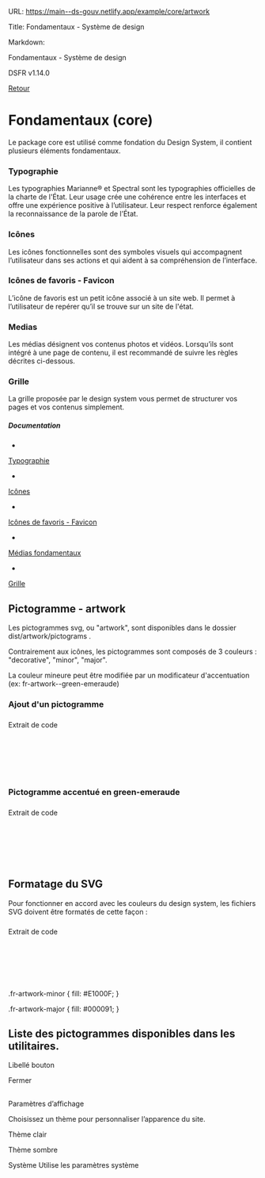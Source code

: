URL:
https://main--ds-gouv.netlify.app/example/core/artwork

Title:
Fondamentaux - Système de design

Markdown:


Fondamentaux - Système de design


DSFR v1.14.0


[Retour](../)


# Fondamentaux (core)


Le package core est utilisé comme fondation du Design System, il contient plusieurs éléments fondamentaux.


### Typographie


Les typographies Marianne® et Spectral sont les typographies officielles de la charte de l'État. Leur usage crée une cohérence entre les interfaces et offre une expérience positive à l’utilisateur. Leur respect renforce également la reconnaissance de la parole de l’État.


### Icônes


Les icônes fonctionnelles sont des symboles visuels qui accompagnent l’utilisateur dans ses actions et qui aident à sa compréhension de l’interface.


### Icônes de favoris - Favicon


L’icône de favoris est un petit icône associé à un site web. Il permet à l’utilisateur de repérer qu’il se trouve sur un site de l'état.


### Medias


Les médias désignent vos contenus photos et vidéos. Lorsqu’ils sont intégré à une page de contenu, il est recommandé de suivre les règles décrites ci-dessous.


### Grille


La grille proposée par le design system vous permet de structurer vos pages et vos contenus simplement.


##### Documentation


-
[Typographie](https://www.systeme-de-design.gouv.fr/elements-d-interface/fondamentaux-de-l-identite-de-l-etat/typographie/)


-
[Icônes](https://www.systeme-de-design.gouv.fr/elements-d-interface/fondamentaux-techniques/icones)


-
[Icônes de favoris - Favicon](https://www.systeme-de-design.gouv.fr/elements-d-interface/fondamentaux-techniques/icone-de-favoris)


-
[Médias fondamentaux](https://www.systeme-de-design.gouv.fr/elements-d-interface/fondamentaux-techniques/medias)


-
[Grille](https://www.systeme-de-design.gouv.fr/elements-d-interface/fondamentaux-techniques/grille-et-points-de-rupture)


## Pictogramme - artwork


Les pictogrammes svg, ou "artwork", sont disponibles dans le dossier dist/artwork/pictograms .

Contrairement aux icônes, les pictogrammes sont composés de 3 couleurs : "decorative", "minor", "major".

La couleur mineure peut être modifiée par un modificateur d'accentuation (ex: fr-artwork--green-emeraude)


### Ajout d'un pictogramme


###
Extrait de code


<svg aria-hidden="true" class="fr-artwork" viewBox="0 0 80 80" width="80px" height="80px">
<use class="fr-artwork-decorative" href="../../../dist/artwork/pictograms/environment/moon.svg#artwork-decorative"></use>
<use class="fr-artwork-minor" href="../../../dist/artwork/pictograms/environment/moon.svg#artwork-minor"></use>
<use class="fr-artwork-major" href="../../../dist/artwork/pictograms/environment/moon.svg#artwork-major"></use>
</svg>


### Pictogramme accentué en green-emeraude


###
Extrait de code


<svg aria-hidden="true" class="fr-artwork fr-artwork--green-emeraude" viewBox="0 0 80 80" width="80px" height="80px">
<use class="fr-artwork-decorative" href="../../../dist/artwork/pictograms/environment/moon.svg#artwork-decorative"></use>
<use class="fr-artwork-minor" href="../../../dist/artwork/pictograms/environment/moon.svg#artwork-minor"></use>
<use class="fr-artwork-major" href="../../../dist/artwork/pictograms/environment/moon.svg#artwork-major"></use>
</svg>


## Formatage du SVG


Pour fonctionner en accord avec les couleurs du design system, les fichiers SVG doivent être formatés de cette façon :


###
Extrait de code


<svg width="80px" height="80px" viewBox="0 0 80 80" xmlns="http://www.w3.org/2000/svg">
<style>
.fr-artwork-decorative {
fill: #ECECFF;
}

.fr-artwork-minor {
fill: #E1000F;
}

.fr-artwork-major {
fill: #000091;
}

</style>
<symbol id="artwork-decorative">
<path d="M67,16c-0.5514,0-1-0.4486-1-1s0.4486-1,1-1s1,0.4486,1,1S67.5514,16,67,16z M19,72c-0.5514,0-1-0.4486-1-1
s0.4486-1,1-1s1,0.4486,1,1S19.5514,72,19,72z M31,10c-0.5514,0-1-0.4486-1-1c0-0.55145,0.4486-1,1-1s1,0.44855,1,1
C32,9.5514,31.5514,10,31,10z M69,60c-0.5514,0-1-0.4486-1-1s0.4486-1,1-1s1,0.4486,1,1S69.5514,60,69,60z M45,70
c-0.5514,0-1-0.4486-1-1s0.4486-1,1-1s1,0.4486,1,1S45.5514,70,45,70z M9,32c-0.5514,0-1-0.4486-1-1s0.4486-1,1-1s1,0.4486,1,1
S9.5514,32,9,32z" />
</symbol>
<symbol id="artwork-minor">
<path d="M41,30c-0.5523,0-1,0.4477-1,1s0.4477,1,1,1s1-0.4477,1-1S41.5523,30,41,30z M59,38c-0.5523,0-1,0.4477-1,1
s0.4477,1,1,1s1-0.4477,1-1S59.5523,38,59,38z M55,38c0.5523,0,1,0.4477,1,1c0,0.5128-0.386,0.9355-0.8834,0.9933L55,40h-2
c-0.5523,0-1-0.4477-1-1c0-0.5128,0.386-0.9355,0.8834-0.9933L53,38H55z M48,31c0-0.5523-0.4477-1-1-1h-2l-0.1166,0.0067
C44.386,30.0645,44,30.4872,44,31c0,0.5523,0.4477,1,1,1h2l0.1166-0.0067C47.614,31.9355,48,31.5128,48,31z" />
</symbol>
<symbol id="artwork-major">
<path d="M59.90668,47.08899c-2.4024,7.6662-9.49188,12.91333-17.52948,12.91333
c-10.14819,0-18.37512-8.26733-18.37512-18.46643c0-7.85461,4.93793-14.82916,12.2738-17.42346
c1.87921-0.66461,3.32355,1.68457,1.9613,3.1073c-2.30841,2.41095-3.5921,5.59399-3.5921,8.95575
c0,6.76794,5.2041,12.37939,11.8927,12.89435c0.5506,0.04236,0.96271,0.52319,0.92035,1.07379
c-0.04242,0.55066-0.52325,0.96271-1.07385,0.92029c-7.72986-0.59503-13.7392-7.07483-13.7392-14.88843
c0-3.61078,1.28583-7.04816,3.61322-9.75067l0.22668-0.25684L36.2854,26.2464c-6.06519,2.4425-10.13849,8.30981-10.2796,14.9339
l-0.00372,0.35559c0,9.09668,7.33374,16.46643,16.37512,16.46643c6.92578,0,13.0639-4.375,15.39703-10.84619l0.06879-0.19916
l-0.19684,0.18811c-1.96747,1.82373-4.37738,3.07861-6.99451,3.63629l-0.39404,0.07843
c-0.54303,0.1004-1.0647-0.25842-1.1651-0.80151c-0.10052-0.54309,0.25836-1.0647,0.80145-1.16516
c2.62329-0.48511,5.02313-1.77515,6.89282-3.70404C58.17792,43.75378,60.4975,45.2038,59.90668,47.08899z M15,58
c-0.55231,0-1,0.44769-1,1s0.44769,1,1,1s1-0.44769,1-1S15.55231,58,15,58z M55,28h2l0.11658-0.00671
C57.61401,27.93549,58,27.51282,58,27c0-0.55231-0.44769-1-1-1h-2l-0.11658,0.00671C54.38599,26.06451,54,26.48718,54,27
C54,27.55231,54.44769,28,55,28z M23,58h-4l-0.11658,0.00671C18.38599,58.06451,18,58.48718,18,59c0,0.55231,0.44769,1,1,1h4
l0.11658-0.00671C23.61401,59.93549,24,59.51282,24,59C24,58.44769,23.55231,58,23,58z" />
</symbol>
<use class="fr-artwork-decorative" href="#artwork-decorative" />
<use class="fr-artwork-minor" href="#artwork-minor" />
<use class="fr-artwork-major" href="#artwork-major" />
</svg>


## Liste des pictogrammes disponibles dans les utilitaires.


Libellé bouton


Fermer


##
Paramètres d’affichage


Choisissez un thème pour personnaliser l’apparence du site.


Thème clair


Thème sombre


Système
Utilise les paramètres système